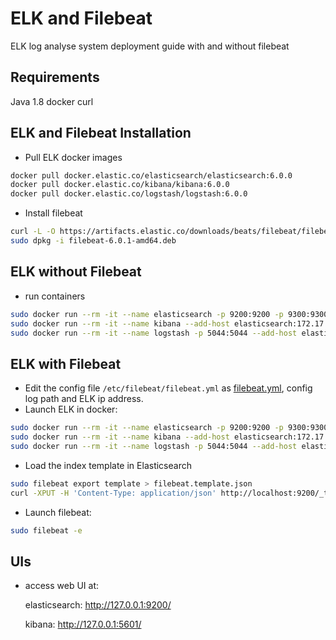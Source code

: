 # ELK and Filebeat
ELK log analyse system deployment guide with and without filebeat
## Requirements
Java 1.8
docker
curl

## ELK and Filebeat Installation
- Pull ELK docker images 
```bash
docker pull docker.elastic.co/elasticsearch/elasticsearch:6.0.0
docker pull docker.elastic.co/kibana/kibana:6.0.0
docker pull docker.elastic.co/logstash/logstash:6.0.0
```
- Install filebeat
```bash
curl -L -O https://artifacts.elastic.co/downloads/beats/filebeat/filebeat-6.0.1-amd64.deb
sudo dpkg -i filebeat-6.0.1-amd64.deb
```

## ELK without Filebeat
- run containers
```bash
sudo docker run --rm -it --name elasticsearch -p 9200:9200 -p 9300:9300 -e "discovery.type=single-node" -e "xpack.security.enabled=false" docker.elastic.co/elasticsearch/elasticsearch:6.0.0
sudo docker run --rm -it --name kibana --add-host elasticsearch:172.17.0.1 -p 5601:5601 docker.elastic.co/kibana/kibana:6.0.0
sudo docker run --rm -it --name logstash -p 5044:5044 --add-host elasticsearch:172.17.0.1 -v /home/lucas/logstash:/data docker.elastic.co/logstash/logstash:6.0.0 -f /data/log.conf
```

## ELK with Filebeat
- Edit the config file `/etc/filebeat/filebeat.yml` as [filebeat.yml](/yuchen/logstash_system/logstash/filebeat.yml), config log path and ELK ip address. 
- Launch ELK in docker:
```bash
sudo docker run --rm -it --name elasticsearch -p 9200:9200 -p 9300:9300 -e "discovery.type=single-node" -e "xpack.security.enabled=false" docker.elastic.co/elasticsearch/elasticsearch:6.0.0
sudo docker run --rm -it --name kibana --add-host elasticsearch:172.17.0.1 -p 5601:5601 docker.elastic.co/kibana/kibana:6.0.0
sudo docker run --rm -it --name logstash -p 5044:5044 --add-host elasticsearch:172.17.0.1 -v /home/lucas/logstash:/data docker.elastic.co/logstash/logstash:6.0.0 -f /data/log_filebeat.conf
```
- Load the index template in Elasticsearch
```bash
sudo filebeat export template > filebeat.template.json
curl -XPUT -H 'Content-Type: application/json' http://localhost:9200/_template/filebeat-6.0.1 -d@filebeat.template.json
```
- Launch filebeat:
```bash
sudo filebeat -e
```
## UIs
- access web UI at:

    elasticsearch: http://127.0.0.1:9200/
    
    kibana: http://127.0.0.1:5601/
